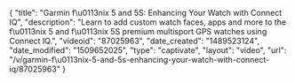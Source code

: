 {
    "title": "Garmin f\u0113nix 5 and 5S: Enhancing Your Watch with Connect IQ",
    "description": "Learn to add custom watch faces, apps and more to the f\u0113nix 5 and f\u0113nix 5S premium multisport GPS watches using Connect IQ.",
    "videoid": "87025963",
    "date_created": "1489523124",
    "date_modified": "1509652025",
    "type": "captivate",
    "layout": "video",
    "url": "\/v\/garmin-f\u0113nix-5-and-5s-enhancing-your-watch-with-connect-iq\/87025963"
}